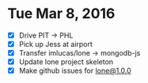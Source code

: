 # Tue Mar 8, 2016

- [x] Drive PIT -> PHL
- [x] Pick up Jess at airport
- [x] Transfer imlucas/lone -> mongodb-js
- [x] Update lone project skeleton
- [x] Make github issues for lone@1.0.0
